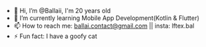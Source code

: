 - 👋 Hi, I’m @Ballaii, I'm 20 years old
- 🌱 I’m currently learning Mobile App Development(Kotlin & Flutter)
- 📫 How to reach me: ballai.contact@gmail.com || insta: lftex.bal
- ⚡ Fun fact: I have a goofy cat

<!---
Ballaii/Ballaii is a ✨ special ✨ repository because its `README.md` (this file) appears on your GitHub profile.
You can click the Preview link to take a look at your changes.
--->
